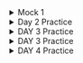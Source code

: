 <details>
<summary> Mock 1 </summary>

Schema 

`restaurants`       (restaurant_id PK, name, city, signup_date)\
`orders`            (order_id PK, restaurant_id FK, customer_id FK,
                   placed_at TIMESTAMP, status VARCHAR,
                   subtotal_cents INT, delivery_fee_cents INT,
                   courier_id FK, cancelled_at TIMESTAMP NULL)\
`order_items`       (order_id FK, item_id FK, quantity INT, price_cents INT)\
`couriers`          (courier_id PK, name)\
`customers`         (customer_id PK, name, city, signup_date)\

Statuses are ‘PLACED’, ‘DELIVERED’, ‘CANCELLED’.
Assume data spans multiple years and CURRENT_DATE is 2025-06-11.

### SQL Practice (4 Qs)
Suggested timing: 6–8 min each\
Recommended features: DATE_TRUNC, INTERVAL arithmetic, JOINs, conditional aggregation, window functions, CTEs.

#### A-1 Year-over-Year January Order Declines (Easy)
Return restaurant_id, this_year_orders, last_year_orders, percent_change for every restaurant whose January order count this year < January order count last year.

Requirements

Compare January 2025 vs January 2024.
Percent change = (this_year − last_year) / last_year.
Order by percent_change ASC (biggest drop first).

```sql
WITH jan24 AS (
    SELECT restaurant_id, COUNT(*) AS last_year
    FROM orders
    WHERE placed_at >= DATE '2024-01-01'
      AND placed_at  < DATE '2024-02-01'
    GROUP BY restaurant_id
),
jan25 AS (
    SELECT restaurant_id, COUNT(*) AS this_year
    FROM orders
    WHERE placed_at >= DATE '2025-01-01'
      AND placed_at  < DATE '2025-02-01'
    GROUP BY restaurant_id
)
SELECT j25.restaurant_id,
       j25.this_year,
       j24.last_year,
       ROUND( (j25.this_year - j24.last_year)::NUMERIC / j24.last_year, 4) AS percent_change
FROM jan25 j25
JOIN jan24 j24 USING (restaurant_id)
WHERE j25.this_year < j24.last_year
ORDER BY percent_change ASC;
```

#### A-2 30-Day Cancellation Rate per Restaurant (Easy/Medium)
For each restaurant that had ≥ 30 total orders in the past 30 days (relative to CURRENT_DATE), output:\
restaurant_id | total_orders | cancelled_orders | cancel_pct\
Cancel % = cancelled_orders / total_orders, rounded to 2 decimal places.\
Order by cancel_pct DESC, break ties by total_orders DESC.\
Hint: status = 'CANCELLED' OR cancelled_at IS NOT NULL.\

```sql
WITH last_30 AS (
    SELECT restaurant_id,
           COUNT(*) AS total_orders,
           COUNT(*) FILTER (
               WHERE status='CANCELLED' OR cancelled_at IS NOT NULL
           )  AS cancelled_orders
    FROM orders
    WHERE placed_at >= CURRENT_DATE - INTERVAL '30 days'
    GROUP BY restaurant_id
    HAVING COUNT(*) >= 30
)
SELECT restaurant_id,
       total_orders,
       cancelled_orders,
       ROUND(cancelled_orders::NUMERIC / total_orders, 2) AS cancel_pct
FROM last_30
ORDER BY cancel_pct DESC, total_orders DESC;
```

#### A-3 7-Day Rolling Avg Delivery Fee by City (Medium)

Produce a result set with columns\
window_start (DATE) | city | avg_delivery_fee_cents
for every city and every 7-day window (inclusive) in the past 90 days.\
    • A window starts each day, so windows will overlap.\
    • Use window functions, not self-joins.\
    • Exclude cities with < 100 orders in that 7-day window.\
    • Order by window_start, then city.

```sql 
-- NOTE : You cannot use LAG have to use Range Between 

WITH daily AS (          -- 1. compact orders into one row per (city, day)
    SELECT
        CAST(o.placed_at AS DATE)          AS order_date,
        r.city,
        COUNT(*)                           AS day_orders,
        SUM(o.delivery_fee_cents)          AS day_fee_cents
    FROM   orders       o
    JOIN   restaurants  r ON r.restaurant_id = o.restaurant_id
    -- 90-day horizon + 6 extra days so every window is complete
    WHERE  o.placed_at >= CURRENT_DATE - INTERVAL '96 days'
      AND  (o.status <> 'cancelled' OR o.cancelled_at IS NULL)   -- ignore cancelled orders
    GROUP  BY 1, 2
),
rolling AS (            -- 2. 7-day window that starts ON EACH order_date
    SELECT
        order_date                            AS window_start,
        city,
        /* number of orders in the 7-day span [window_start, window_start+6] */
        SUM(day_orders)    OVER (
            PARTITION BY city
            ORDER BY order_date
            RANGE BETWEEN CURRENT ROW AND INTERVAL '6 days' FOLLOWING
        ) AS window_orders,
        /* total delivery fees in that same span */
        SUM(day_fee_cents) OVER (
            PARTITION BY city
            ORDER BY order_date
            RANGE BETWEEN CURRENT ROW AND INTERVAL '6 days' FOLLOWING
        ) AS window_fee_cents
    FROM daily
)
SELECT
    window_start,
    city,
    ROUND(window_fee_cents::NUMERIC / window_orders, 2) AS avg_delivery_fee_cents
FROM   rolling
/* keep only windows whose START lies in the past 90 days
   and for which the trailing 6 days are already in the data set            */
WHERE  window_start BETWEEN CURRENT_DATE - INTERVAL '90 days'
                        AND     CURRENT_DATE - INTERVAL '6 days'
  AND  window_orders >= 100          -- ≥ 100 orders in that 7-day window
ORDER  BY window_start, city;
```




#### A-4 Likely Churned Customers (Medium)

Find customers who
placed ≥ 3 orders lifetime, and
have no orders in the last 60 days.\
Return: customer_id, lifetime_orders, days_since_last_order
Sort descending by days_since_last_order.

```sql 
with cust_stats AS (
SELECT count(order_id) as lifetime_orders, 
       customer_id, 
       MAX(placed_at)::date as last_order_placed
FROM
orders  
GROUP BY customer_id
)
SELECT customer_id, 
lifetime_orders,
(CURRENT_DATE - last_order_placed::date) AS days_since_last_order
FROM 
cust_stats
where lifetime_orders >= 3
and CURRENT_DATE - INTERVAL '60 days' > last_order_placed 


-- In one query 
SELECT
    customer_id,
    COUNT(*)                                             AS lifetime_orders,
    (CURRENT_DATE - MAX(placed_at)::date)::int           AS days_since_last_order
FROM orders
GROUP BY customer_id
HAVING COUNT(*) >= 3
   AND MAX(placed_at) <= CURRENT_DATE - INTERVAL '60 days'
ORDER BY days_since_last_order DESC;
```
</details>

<details>
<summary> Day 2 Practice </summary>

####  [App Click-through Rate (CTR)](https://datalemur.com/questions/click-through-rate) (6 min)

```sql
-- issue with DATE_TRUNC, its for truncation not part
-- ended up using > <  logic 
-- round bracket 
-- could have used DATE_PART('year', timestamp::DATE) = 2022
SELECT
  app_id,
  ROUND(100.0 *
    SUM(CASE WHEN event_type = 'click' THEN 1 ELSE 0 END) /
    SUM(CASE WHEN event_type = 'impression' THEN 1 ELSE 0 END), 2)  AS ctr_rate
FROM events
WHERE timestamp >= '2022-01-01' 
  AND timestamp < '2023-01-01'
GROUP BY app_id;

```

#### [SQL Question 1: First 14-Day Satisfaction](https://datalemur.com/blog/doordash-sql-interview-questions)(9 min)
Ordered within 14 days of signup and signup in June22, what is their order cancellation rate ?
```sql
WITH june22_users AS (
    SELECT customer_id, signup_timestamp
    FROM customers
    WHERE signup_timestamp >= '2022-06-01'
      AND signup_timestamp <  '2022-07-01'
),
orders_14d AS (
    SELECT o.*,
           CASE
               WHEN status IN ('completed incorrectly', 'never received')
                 OR actual_delivery_timestamp > order_timestamp + INTERVAL '30 minutes' -- missed this constraint
               THEN 1 ELSE 0
           END AS is_bad
    FROM orders o
    JOIN june22_users ju -- inner join works no need for left
      ON o.customer_id = ju.customer_id
     AND o.order_timestamp >= ju.signup_timestamp -- explicit condition 
     AND o.order_timestamp <  ju.signup_timestamp + INTERVAL '14 days' -- less than 
)
SELECT
    ROUND(100.0 * SUM(is_bad)::numeric / COUNT(*), 2) AS bad_experience_pct
FROM orders_14d;


--- Alternate thinking in one cte
--- move all conditions to join 
WITH first14d_orders AS (
    SELECT
        o.order_id,
        /* “Bad” if status tells us so OR delivered after the 30-min SLA */
        (   o.status IN ('completed incorrectly', 'never received')
         OR o.actual_delivery_timestamp
              > o.order_timestamp + INTERVAL '30 minutes'
        ) AS is_bad
    FROM orders   o
    JOIN customers c
      ON c.customer_id = o.customer_id
     /* ① June-2022 sign-ups only */
     AND c.signup_timestamp >= DATE '2022-06-01'
     AND c.signup_timestamp <  DATE '2022-07-01'
     /* ② Order must fall in the customer’s first 14 days */
     AND o.order_timestamp >= c.signup_timestamp
     AND o.order_timestamp <  c.signup_timestamp + INTERVAL '14 days'
)

SELECT
    ROUND(100 * AVG(is_bad::int), 2)  AS bad_experience_pct
FROM first14d_orders;
```

#### [SQL Question 2: : Analyze DoorDash Delivery Performance](https://datalemur.com/blog/doordash-sql-interview-questions)(8 min)

As a Data Analyst at DoorDash, you're tasked to analyze the delivery performance of the drivers. Specifically, you are asked to compute the average delivery duration of each driver for each day, the rank of each driver's daily average delivery duration, and the overall average delivery duration per driver.

Use the deliveries table where each row represents a single delivery. The columns are:
delivery_id: An identifier for the delivery
driver_id: An identifier for the driver
delivery_start_time: Timestamp for the start of the delivery
delivery_end_time: Timestamp for the end of the delivery
```sql 

WITH daily AS (
    SELECT
        driver_id,
        DATE_TRUNC('day', delivery_start_time) AS delivery_day, -- focus on naming
        AVG(delivery_end_time - delivery_start_time) AS avg_delivery_dur
    FROM deliveries
    WHERE delivery_start_time IS NOT NULL -- checks I missed 
      AND delivery_end_time   IS NOT NULL -- checks I missed
    GROUP BY driver_id, DATE_TRUNC('day', delivery_start_time)
)
SELECT
    driver_id,
    delivery_day,
    avg_delivery_dur,
    RANK() OVER (PARTITION BY delivery_day 
                 ORDER BY avg_delivery_dur ASC)  AS daily_rank, -- did desc pay attention - getting impatient 
    AVG(avg_delivery_dur) OVER (PARTITION BY driver_id) AS overall_avg_delivery_dur -- was not too sure while writing this 
FROM daily
ORDER BY delivery_day, daily_rank; -- missed ordering


--- Tips 
--- Keep in mind the window functions will only work with columns it is involved with like in this `overall_avg_delivery_dur` will only see `avg_delivery_dur` and `driver_id` and for each row for that driver it will put same value.
--- Rank(will skip next rank, leave gaps after ties, skip 1-2-2-4) and Dense Rank (will not skip 1-2-2-3)
```

#### [SQL Question 4: Restaurant Performance Analysis](12 min)

Tip: Jot down a 1-sentence goal (e.g., “Find top 5 restaurants by order count in last 30 days”)

```sql
SELECT 
    restaurant_id,
    tot_orders
FROM (
    SELECT 
        restaurant_id,
        COUNT(order_id) AS tot_orders,
        RANK() OVER (ORDER BY COUNT(order_id) DESC) AS order_rank -- used rank which is a reserved keyword
    FROM orders AS o
    WHERE 
        o.order_date >= CURRENT_DATE - INTERVAL '1 month'
        AND o.order_date < CURRENT_DATE -- missed AND 
    GROUP BY restaurant_id
) ranked_rest
WHERE order_rank <= 5;


```
</details>


<details>
<summary> DAY 3 Practice </summary>

#### [SQL Question 5: Calculating Courier Average Distance and Total Revenue](7 min)
```sql
    -- read question correctly as it is asking for absolute difference
    -- In PostgreSQL, ROUND() works with numeric types,
    -- had to read question multiple times 
    SELECT 
    courier_id, 
    ROUND(AVG(ABS(end_point - start_point))::numeric, 0) AS avg_distance,
    SUM(quantity * 
        CASE 
            WHEN ABS(end_point - start_point) > delivery_fee  --here also absolute 
            THEN ABS(end_point - start_point) 
            ELSE delivery_fee 
        END) AS total_revenue
FROM 
    deliveries
WHERE 
    date >= CURRENT_DATE - INTERVAL '1 month'
    AND date < CURRENT_DATE -- missed this 
GROUP BY 
    courier_id;

-- Note - case when can be written like below for better clarity 
SUM( 
    CASE 
        WHEN ABS(start_point - end_point) > delivery_fee 
        THEN ABS(start_point - end_point) * quantity
        ELSE delivery_fee * quantity 
    END) AS total_revenue
```


#### [SQL Question 6: Average Delivery Time per Restaurant](2.30 min)

```sql 
SELECT restaurant_id, 
       AVG(EXTRACT(EPOCH FROM (delivery_time - order_time))/60) AS   avg_delivery_time_minutes -- give in minutes 
FROM orders
GROUP BY restaurant_id;
```
</details>

<details>
<summary> DAY 3 Practice </summary>

#### Write a SQL query that selects users who transitioned directly from “Data Analyst” to “Data Scientist”, with no other titles in between. Utilize subqueries or join conditions to capture the specific data pattern, and calculate the percentage based on the total number of users.

```sql
-- Could have used self join 
-- Percentages: Count users who pass the first checks and divide by the total relevant users (either all Data Analysts or all users, depending on the intent).
-- I’d ask if the percentage is out of all users or just Data Analysts.
-- I’m calculating the percentage out of users who were Data Analysts, since the question is about their career progression. Does that sound right, or should it be all users?
-- Remember the word “sequence” or “order” as your mental nudge to explore window functions like LAG, which is perfect for looking at “previous” or “next” records in a sorted list.
-- Think, “What if end_time is missing? Does that mean the role is ongoing?” 

WITH ordered_roles AS (
    SELECT 
        user_id,
        title,
        start_time,
        end_time,
        LAG(title) OVER (PARTITION BY user_id ORDER BY start_time, end_time) AS prev_title,
        LAG(end_time) OVER (PARTITION BY user_id ORDER BY start_time, end_time) AS prev_end_time
    FROM user_experiences
)
SELECT 
    ROUND(
        (COUNT(DISTINCT CASE 
            WHEN title = 'Data Scientist' 
            AND prev_title = 'Data Analyst' 
            AND prev_end_time <= start_time
            THEN user_id 
        END)::FLOAT / 
        COUNT(DISTINCT user_id)::FLOAT) * 100,
        2
    ) AS transition_percentage
FROM ordered_roles;
```

#### Let’s say we have a table representing vacation bookings. Write a query that returns columns representing the total number of bookings in the last 90 days, last 365 days, and overall.

```sql
-- 90 days is in quotes 
-- case when then 1 and 0 not order id (needs integer for sum)
-- operator between date and comparison 

SELECT 
    SUM(CASE WHEN booking_date >= CURRENT_DATE - INTERVAL '90 days' THEN 1 ELSE 0 END) AS last_90_days,
    SUM(CASE WHEN booking_date >= CURRENT_DATE - INTERVAL '365 days' THEN 1 ELSE 0 END) AS last_365_days,
    COUNT(*) AS all_time
FROM bookings;

-- in my sql and when start date is given then you have to check between 
SELECT
    COUNT(DISTINCT CASE WHEN check_out_date >= DATE_SUB('2022-01-01', INTERVAL 90 DAY) AND check_in_date <= '2022-01-01' THEN reservation_id END) AS num_bookings_last90d,
    COUNT(DISTINCT CASE WHEN check_out_date >= DATE_SUB('2022-01-01', INTERVAL 365 DAY) AND check_in_date <= '2022-01-01' THEN reservation_id END) AS num_bookings_last365d,
    COUNT(DISTINCT reservation_id) AS num_bookings_total
FROM
    bookings;

```
</details>

<details>
<summary> DAY 4 Practice </summary>

From https://platform.stratascratch.com/coding?companies=237&code_type=1

Schema \
consumer_id: bigint\
customer_placed_order_datetime: timestamp without time zone\
delivered_to_consumer_datetime: timestamp without time zone\
delivery_region:text\
discount_amount:bigint\
driver_at_restaurant_datetime: timestamp without time zone\
driver_id: bigint\
is_asap: boolean\
is_new:boolean\
order_total:double precision\
placed_order_with_restaurant_datetime:timestamp without time zone\
refunded_amount:double precision\
restaurant_id:bigint\
tip_amount:double precision\


#### [Extremely Late Delivery](https://platform.stratascratch.com/coding/2113-extremely-late-delivery?code_type=1)
```sql
SELECT 
    TO_CHAR(actual_delivery_time, 'YYYY-MM') AS month, -- REM To char for this format
    -- interval 20 minutes, days 
    (SUM(CASE WHEN actual_delivery_time > predicted_delivery_time + INTERVAL '20 minutes' THEN 1 ELSE 0 END) * 100.0 / COUNT(*)) AS perc_late_orders
FROM delivery_orders
GROUP BY TO_CHAR(actual_delivery_time, 'YYYY-MM')
ORDER BY month; -- order by month in these questions 
```

#### 
```sql
WITH highest_sal AS (
    select worker_id from (
        select
        worker_id, -- missed ,
        rank() over(ORDER BY salary desc) as rn
        from 
        worker) work 
    where rn = 1 
)
select worker_title from 
highest_sal inner join 
title -- missed this table 
on highest_sal.worker_id = title.worker_ref_id

-----Alternate solution 
WITH max_salary AS (
    SELECT MAX(salary) AS highest_salary
    FROM worker
)
SELECT b.worker_title AS best_paid_title
FROM worker a
JOIN title b ON a.worker_id = b.worker_ref_id
JOIN max_salary ms ON a.salary = ms.highest_salary
ORDER BY best_paid_title;
```

#### (3min)
```sql 
SELECT bike_number,
       max(end_time) last_used
FROM dc_bikeshare_q1_2012
GROUP BY bike_number
ORDER BY last_used DESC -- order by is done after group by and aggregation do last_used can be used 
```

#### Avg Earnings per Weekday and Hour (6 min)
```sql 
-- if any of order_total, tip_amount, refunded_amount, or discount_amount can be NULL, you might want to wrap them -  `COALESCE(order_total, 0)`

-- Casting to Numeric: By adding ::numeric after the AVG(...) expression, we convert the double precision result of AVG to a numeric type, which ROUND can handle without issues.

SELECT 
    TO_CHAR(customer_placed_order_datetime, 'Day') AS day_of_week,
    EXTRACT(HOUR FROM customer_placed_order_datetime) AS hour,
    ROUND(AVG(order_total + tip_amount - refunded_amount - discount_amount)::NUMERIC, 2) AS avg_order
FROM doordash_delivery
GROUP BY 
    TO_CHAR(customer_placed_order_datetime, 'Day'),
    EXTRACT(HOUR FROM customer_placed_order_datetime)
ORDER BY 
    day_of_week, hour;
```

#### Avg Order Cost During Rush Hours (7 min)

```sql 
SELECT
    EXTRACT(HOUR FROM customer_placed_order_datetime) AS hour,
    AVG(order_total + tip_amount - discount_amount - refunded_amount) AS avg_net_order_value
FROM delivery_details
WHERE EXTRACT(HOUR FROM customer_placed_order_datetime) BETWEEN 15 AND 17 -- filter should go in where - you put it in having which is for aggregated filters
AND delivery_region = 'San Jose' -- missed this condition 
GROUP BY EXTRACT(HOUR FROM customer_placed_order_datetime)
```

#### Avg Order Cost During Rush Hours (7 min)
Write a query that returns a list of the bottom 2% revenue generating restaurants. Return a list of restaurant IDs and their total revenue from when customers placed orders in May 2020.

You can calculate the total revenue by summing the order_total column. And you should calculate the bottom 2% by partitioning the total revenue into evenly distributed buckets.
```sql 
--problem mentions partitioning into evenly distributed buckets, which suggests using something like NTILE
WITH RestaurantRevenue AS (
    SELECT 
        restaurant_id,
        SUM(order_total) AS total_revenue
    FROM doordash_delivery
    WHERE customer_placed_order_datetime >= '2020-05-01 00:00:00' 
        AND customer_placed_order_datetime < '2020-06-01 00:00:00'
    GROUP BY restaurant_id
),
--assigns each restaurant to one of 100 buckets using NTILE(100) based on their total_revenue in ascending order. This means the lowest revenue restaurants will be in the lowest buckets.
RevenueBuckets AS (
    SELECT 
        restaurant_id,
        total_revenue,
        NTILE(100) OVER (ORDER BY total_revenue ASC) AS revenue_bucket
    FROM RestaurantRevenue
)
SELECT 
    restaurant_id,
    total_revenue
FROM RevenueBuckets
WHERE revenue_bucket <= 2
ORDER BY total_revenue ASC;

-- extract date part and use 
WHERE DATE(customer_placed_order_datetime AT TIME ZONE 'UTC') >= '2020-05-01' 
    AND DATE(customer_placed_order_datetime AT TIME ZONE 'UTC') < '2020-06-01'

```

#### Top 2 Restaurants of 2022(5 min)

Christmas is quickly approaching, and your team anticipates an increase in sales. To predict the busiest restaurants, they wanted to identify the top two restaurants by ID in terms of sales in 2022.

The output should include the restaurant IDs and their corresponding sales.

Note: Please remember that if an order has a blank value for actual_delivery_time, it has been canceled and therefore does not count towards monthly sales.
```sql 
SELECT 
    do.restaurant_id,
    SUM(ov.sales_amount) AS total_sales
FROM delivery_orders do
JOIN order_value ov ON do.delivery_id = ov.delivery_id
WHERE 
    DATE_PART('year', do.actual_delivery_time) = 2022 -- could have used this 
    AND do.actual_delivery_time IS NOT NULL
GROUP BY do.restaurant_id
ORDER BY total_sales DESC, do.restaurant_id ASC
LIMIT 2;
```